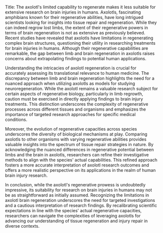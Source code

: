 Title: The axolotl's limited capability to regenerate makes it less suitable for extensive research on brain injuries in humans.
Axolotls, fascinating amphibians known for their regenerative abilities, have long intrigued scientists looking for insights into tissue repair and regeneration. While they can indeed regrow lost limbs, the extent of their regenerative powers in terms of brain regeneration is not as extensive as previously believed. Recent studies have revealed that axolotls have limitations in regenerating complex brain structures, questioning their utility in researching treatments for brain injuries in humans. Although their regenerative capabilities are remarkable, the gap between limb and brain regeneration in axolotls raises concerns about extrapolating findings to potential human applications.

Understanding the intricacies of axolotl regeneration is crucial for accurately assessing its translational relevance to human medicine. The discrepancy between limb and brain regeneration highlights the need for a nuanced approach when utilizing axolotls as models for studying neuroregeneration. While the axolotl remains a valuable research subject for certain aspects of regenerative biology, particularly in limb regrowth, caution must be exercised in directly applying findings to brain injury treatments. This distinction underscores the complexity of regenerative processes across different tissues and organisms and emphasizes the importance of targeted research approaches for specific medical conditions.

Moreover, the evolution of regenerative capacities across species underscores the diversity of biological mechanisms at play. Comparing axolotls to other organisms with varying regenerative abilities provides valuable insights into the spectrum of tissue repair strategies in nature. By acknowledging the nuanced differences in regenerative potential between limbs and the brain in axolotls, researchers can refine their investigative methods to align with the species' actual capabilities. This refined approach fosters a more accurate interpretation of axolotl research outcomes and offers a more realistic perspective on its applications in the realm of human brain injury research.

In conclusion, while the axolotl's regenerative prowess is undoubtedly impressive, its suitability for research on brain injuries in humans may not be as straightforward as initially assumed. Recognizing the limitations in axolotl brain regeneration underscores the need for targeted investigations and a cautious interpretation of research findings. By recalibrating scientific expectations in line with the species' actual regenerative capacities, researchers can navigate the complexities of leveraging axolotls for advancing our understanding of tissue regeneration and injury repair in diverse contexts.